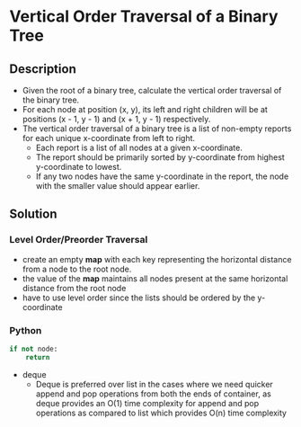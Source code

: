 # Vertical Order Traversal of a Binary Tree

## Description

* Given the root of a binary tree, calculate the vertical order traversal of the binary tree.
* For each node at position (x, y), its left and right children will be at positions (x - 1, y - 1) and (x + 1, y - 1) respectively.
* The vertical order traversal of a binary tree is a list of non-empty reports for each unique x-coordinate from left to right. 
  * Each report is a list of all nodes at a given x-coordinate. 
  * The report should be primarily sorted by y-coordinate from highest y-coordinate to lowest. 
  * If any two nodes have the same y-coordinate in the report, the node with the smaller value should appear earlier.

## Solution

### Level Order/Preorder Traversal

* create an empty **map** with each key representing the horizontal distance from a node to the root node. 
* the value of the **map** maintains all nodes present at the same horizontal distance from the root node
* have to use level order since the lists should be ordered by the y-coordinate

### Python

```python
if not node:
    return
```

* deque
  * Deque is preferred over list in the cases where we need quicker append and pop operations from both the ends of container, as deque provides an O(1) time complexity for append and pop operations as compared to list which provides O(n) time complexity